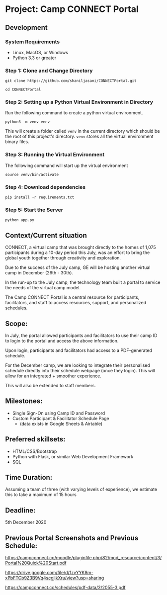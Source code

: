 # Project: Camp CONNECT Portal

## Development

### System Requirements
* Linux, MacOS, or Windows
* Python 3.3 or greater

### Step 1: Clone and Change Directory

```
git clone https://github.com/shaniljasani/CONNECTPortal.git
```

```
cd CONNECTPortal
```

### Step 2: Setting up a Python Virtual Environment in Directory

Run the following command to create a python virtual environment.
```
python3 -m venv venv
```
This will create a folder called `venv` in the current directory which should be the root of this project's directory. `venv` stores all the virtual environment binary files.

### Step 3: Running the Virtual Environment

The following command will start up the virtual environment
```
source venv/bin/activate
```

### Step 4: Download dependencies
```
pip install -r requirements.txt
```

### Step 5: Start the Server
```
python app.py
```

## Context/Current situation

CONNECT, a virtual camp that was brought directly to the homes of 1,075 participants during a 10-day period this July, was an effort to bring the global youth together through creativity and exploration. 

Due to the success of the July camp, GE will be hosting another virtual camp in December (26th - 30th). 

In the run-up to the July camp, the technology team built a portal to service the needs of the virtual camp model.

The Camp CONNECT Portal is a central resource for participants, facilitators, and staff to access resources, support, and personalized schedules. 

## Scope:

In July, the portal allowed participants and facilitators to use their camp ID to login to the portal and access the above information. 


Upon login, participants and facilitators had access to a PDF-generated schedule. 


For the December camp, we are looking to integrate their personalised schedule directly into their schedule webpage (once they login). This will allow for an integrated + smoother experience. 


This will also be extended to staff members.

## Milestones:
* Single Sign-On using Camp ID and Password
* Custom Participant & Facilitator Schedule Page
   * (data exists in Google Sheets & Airtable)

## Preferred skillsets:
* HTML/CSS/Bootstrap
* Python with Flask, or similar Web Development Framework
* SQL 

## Time Duration:
Assuming a team of three (with varying levels of experience), we estimate this to take a maximum of 15 hours

## Deadline:
5th December 2020

## Previous Portal Screenshots and Previous Schedule:
https://campconnect.co/moodle/pluginfile.php/82/mod_resource/content/3/Portal%20Quick%20Start.pdf

https://drive.google.com/file/d/1zvYYK8m-xPbFTCb9Z3B9Vq4scgjlkXru/view?usp=sharing

https://campconnect.co/schedules/pdf-data/3/2055-3.pdf
